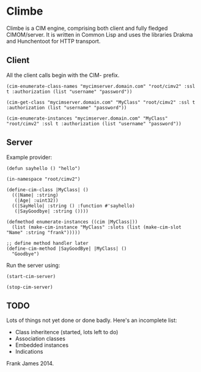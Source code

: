 Climbe
======

Climbe is a CIM engine, comprising both client and fully fledged CIMOM/server. It is written 
in Common Lisp and uses the libraries Drakma and Hunchentoot for HTTP transport.

Client
-------

All the client calls begin with the CIM- prefix. 

```
(cim-enumerate-class-names "mycimserver.domain.com" "root/cimv2" :ssl t :authorization (list "username" "password"))

(cim-get-class "mycimserver.domain.com" "MyClass" "root/cimv2" :ssl t :authorization (list "username" "password"))

(cim-enumerate-instances "mycimserver.domain.com" "MyClass" "root/cimv2" :ssl t :authorization (list "username" "password"))
```

Server
------

Example provider:
```
(defun sayhello () "hello")

(in-namespace "root/cimv2")

(define-cim-class |MyClass| ()
  ((|Name| :string)
   (|Age| :uint32))
  ((|SayHello| :string () :function #'sayhello)
   (|SayGoodbye| :string ())))

(defmethod enumerate-instances ((cim |MyClass|))
  (list (make-cim-instance "MyClass" :slots (list (make-cim-slot "Name" :string "frank")))))

;; define method handler later
(define-cim-method |SayGoodBye| |MyClass| ()
  "Goodbye")

```

Run the server using:
```
(start-cim-server)

(stop-cim-server)
```

TODO
----

Lots of things not yet done or done badly. Here's an incomplete list:

* Class inheritence (started, lots left to do)
* Association classes
* Embedded instances
* Indications


Frank James 2014.